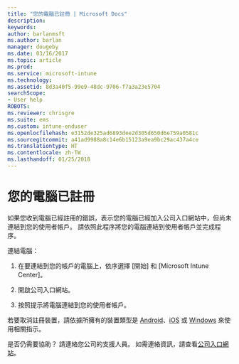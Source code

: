 ```yaml
---
title: "您的電腦已註冊 | Microsoft Docs"
description: 
keywords: 
author: barlanmsft
ms.author: barlan
manager: dougeby
ms.date: 03/16/2017
ms.topic: article
ms.prod: 
ms.service: microsoft-intune
ms.technology: 
ms.assetid: 8d3a40f5-99e9-48dc-9706-f7a3a23e5704
searchScope:
- User help
ROBOTS: 
ms.reviewer: chrisgre
ms.suite: ems
ms.custom: intune-enduser
ms.openlocfilehash: e3152de325ad6893dee2d305d650d6e759a0581c
ms.sourcegitcommit: a41ad9988a8c14e6b15123a9ea9bc29ac437a4ce
ms.translationtype: HT
ms.contentlocale: zh-TW
ms.lasthandoff: 01/25/2018
---
```

# <a name="your-computer-is-already-enrolled"></a>您的電腦已註冊

如果您收到電腦已經註冊的錯誤，表示您的電腦已經加入公司入口網站中，但尚未連結到您的使用者帳戶。 請依照此程序將您的電腦連結到使用者帳戶並完成程序。  

連結電腦：

1.  在要連結到您的帳戶的電腦上，依序選擇 [開始] 和 [Microsoft Intune Center]。

2.  開啟公司入口網站。

3.  按照提示將電腦連結到您的使用者帳戶。

若要取消註冊裝置，請依據所擁有的裝置類型是 [Android](unenroll-your-device-from-intune-android.md)、[iOS](unenroll-your-device-from-intune-ios.md) 或 [Windows](unenroll-your-device-from-intune-windows.md) 來使用相關指示。

是否仍需要協助？ 請連絡您公司的支援人員。 如需連絡資訊，請查看[公司入口網站](https://portal.manage.microsoft.com#HelpDeskDialog)。
